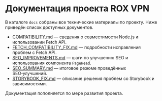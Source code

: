# Документация проекта ROX VPN

В каталоге `docs` собраны все технические материалы по проекту. Ниже приведён список доступных документов.

- [COMPATIBILITY.md](COMPATIBILITY.md) — сведения о совместимости Node.js и использовании Fetch API.
- [FETCH_COMPATIBILITY_FIX.md](FETCH_COMPATIBILITY_FIX.md) — подробности исправления проблем с Fetch API.
- [SEO_IMPROVEMENTS.md](SEO_IMPROVEMENTS.md) — шаги по улучшению SEO и использования компонента `PageHead`.
- [SEO_SUMMARY.md](SEO_SUMMARY.md) — итоговое резюме проведённых SEO‑улучшений.
- [STORYBOOK_FIX.md](STORYBOOK_FIX.md) — описание решения проблем со Storybook и зависимостями.

Документация пополняется по мере развития проекта.
